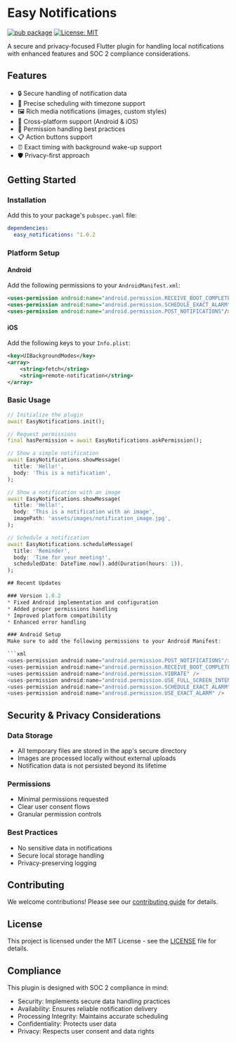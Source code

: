 # Easy Notifications

[![pub package](https://img.shields.io/pub/v/easy_notifications.svg)](https://pub.dev/packages/easy_notifications)
[![License: MIT](https://img.shields.io/badge/license-MIT-blue.svg)](https://opensource.org/licenses/MIT)

A secure and privacy-focused Flutter plugin for handling local notifications with enhanced features and SOC 2 compliance considerations.

## Features

- 🔒 Secure handling of notification data
- 🎯 Precise scheduling with timezone support
- 🖼️ Rich media notifications (images, custom styles)
- 📱 Cross-platform support (Android & iOS)
- 🔐 Permission handling best practices
- 📋 Action buttons support
- ⏰ Exact timing with background wake-up support
- 🛡️ Privacy-first approach

## Getting Started

### Installation

Add this to your package's `pubspec.yaml` file:

```yaml
dependencies:
  easy_notifications: ^1.0.2
```

### Platform Setup

#### Android

Add the following permissions to your `AndroidManifest.xml`:

```xml
<uses-permission android:name="android.permission.RECEIVE_BOOT_COMPLETED"/>
<uses-permission android:name="android.permission.SCHEDULE_EXACT_ALARM" />
<uses-permission android:name="android.permission.POST_NOTIFICATIONS"/>
```

#### iOS

Add the following keys to your `Info.plist`:

```xml
<key>UIBackgroundModes</key>
<array>
    <string>fetch</string>
    <string>remote-notification</string>
</array>
```

### Basic Usage

```dart
// Initialize the plugin
await EasyNotifications.init();

// Request permissions
final hasPermission = await EasyNotifications.askPermission();

// Show a simple notification
await EasyNotifications.showMessage(
  title: 'Hello!',
  body: 'This is a notification',
);

// Show a notification with an image
await EasyNotifications.showMessage(
  title: 'Hello!',
  body: 'This is a notification with an image',
  imagePath: 'assets/images/notification_image.jpg',
);

// Schedule a notification
await EasyNotifications.scheduleMessage(
  title: 'Reminder',
  body: 'Time for your meeting!',
  scheduledDate: DateTime.now().add(Duration(hours: 1)),
);

## Recent Updates

### Version 1.0.2
* Fixed Android implementation and configuration
* Added proper permissions handling
* Improved platform compatibility
* Enhanced error handling

### Android Setup
Make sure to add the following permissions to your Android Manifest:

```xml
<uses-permission android:name="android.permission.POST_NOTIFICATIONS"/>
<uses-permission android:name="android.permission.RECEIVE_BOOT_COMPLETED"/>
<uses-permission android:name="android.permission.VIBRATE" />
<uses-permission android:name="android.permission.USE_FULL_SCREEN_INTENT" />
<uses-permission android:name="android.permission.SCHEDULE_EXACT_ALARM" />
<uses-permission android:name="android.permission.USE_EXACT_ALARM" />
```

## Security & Privacy Considerations

### Data Storage
- All temporary files are stored in the app's secure directory
- Images are processed locally without external uploads
- Notification data is not persisted beyond its lifetime

### Permissions
- Minimal permissions requested
- Clear user consent flows
- Granular permission controls

### Best Practices
- No sensitive data in notifications
- Secure local storage handling
- Privacy-preserving logging

## Contributing

We welcome contributions! Please see our [contributing guide](CONTRIBUTING.md) for details.

## License

This project is licensed under the MIT License - see the [LICENSE](LICENSE) file for details.

## Compliance

This plugin is designed with SOC 2 compliance in mind:
- Security: Implements secure data handling practices
- Availability: Ensures reliable notification delivery
- Processing Integrity: Maintains accurate scheduling
- Confidentiality: Protects user data
- Privacy: Respects user consent and data rights
